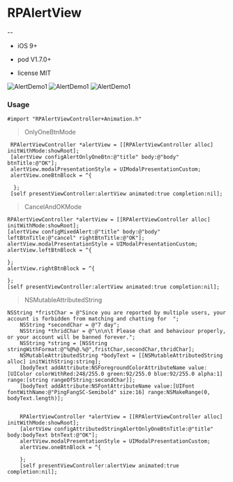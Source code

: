 <h1>RPAlertView</h1>

--
 
* iOS 9+

* pod V1.7.0+

* license MIT

![AlertDemo1](https://github.com/dengfeng520/RPAlertView/blob/master/Alertdemo1.png?raw=true)
![AlertDemo1](https://github.com/dengfeng520/RPAlertView/blob/master/Alertdemo2.png?raw=true)
![AlertDemo1](https://github.com/dengfeng520/RPAlertView/blob/master/Alertdemo3.png?raw=true)


<h3>Usage</h3>

```
#import "RPAlertViewController+Animation.h"
```

> OnlyOneBtnMode


```
 RPAlertViewController *alertView = [[RPAlertViewController alloc] initWithMode:showRoot];
 [alertView configAlertOnlyOneBtn:@"title" body:@"body" btnTitle:@"OK"];
 alertView.modalPresentationStyle = UIModalPresentationCustom;
 alertView.oneBtnBlock = ^{
        
  };
 [self presentViewController:alertView animated:true completion:nil];
```

> CancelAndOKMode

```
RPAlertViewController *alertView = [[RPAlertViewController alloc] initWithMode:showRoot];
[alertView configMixedAlert:@"title" body:@"body" leftBtnTitle:@"cancel" rightBtnTitle:@"OK"];
alertView.modalPresentationStyle = UIModalPresentationCustom;
alertView.leftBtnBlock = ^{
        
};
alertView.rightBtnBlock = ^{
        
};
[self presentViewController:alertView animated:true completion:nil];
```

> NSMutableAttributedString


```
NSString *fristChar = @"Since you are reported by multiple users, your account is forbidden from matching and chatting for  ";
    NSString *secondChar = @"7 day";
    NSString *thridChar = @"\n\n\t Please chat and behaviour properly, or your account will be banned forever.";
    NSString *string = [NSString stringWithFormat:@"%@%@.%@",fristChar,secondChar,thridChar];
    NSMutableAttributedString *bodyText = [[NSMutableAttributedString alloc] initWithString:string];
    [bodyText addAttribute:NSForegroundColorAttributeName value:[UIColor colorWithRed:248/255.0 green:92/255.0 blue:92/255.0 alpha:1] range:[string rangeOfString:secondChar]];
    [bodyText addAttribute:NSFontAttributeName value:[UIFont fontWithName:@"PingFangSC-Semibold" size:16] range:NSMakeRange(0, bodyText.length)];
    
    
    RPAlertViewController *alertView = [[RPAlertViewController alloc] initWithMode:showRoot];
    [alertView configAttributedStringAlertOnlyOneBtnTitle:@"title" body:bodyText btnText:@"OK"];
    alertView.modalPresentationStyle = UIModalPresentationCustom;
    alertView.oneBtnBlock = ^{
        
    };
    [self presentViewController:alertView animated:true completion:nil];
```